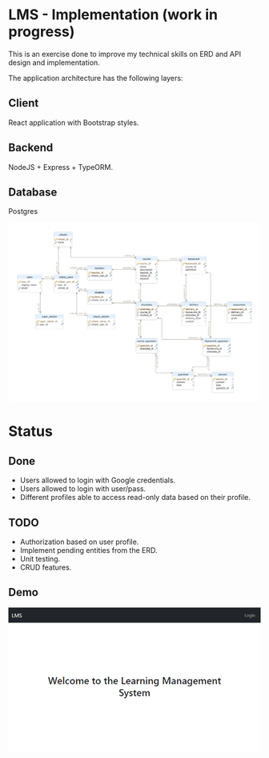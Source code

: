 # LMS - Implementation (work in progress)

This is an exercise done to improve my technical skills on ERD and API design and implementation.

The application architecture has the following layers:

## Client

React application with Bootstrap styles.

## Backend

NodeJS + Express + TypeORM.

## Database

Postgres

![ERD](docs/erd.png)

# Status

## Done
- Users allowed to login with Google credentials.
- Users allowed to login with user/pass.
- Different profiles able to access read-only data based on their profile.

## TODO
- Authorization based on user profile.
- Implement pending entities from the ERD.
- Unit testing.
- CRUD features.

## Demo
![Demo](docs/demo.gif)
